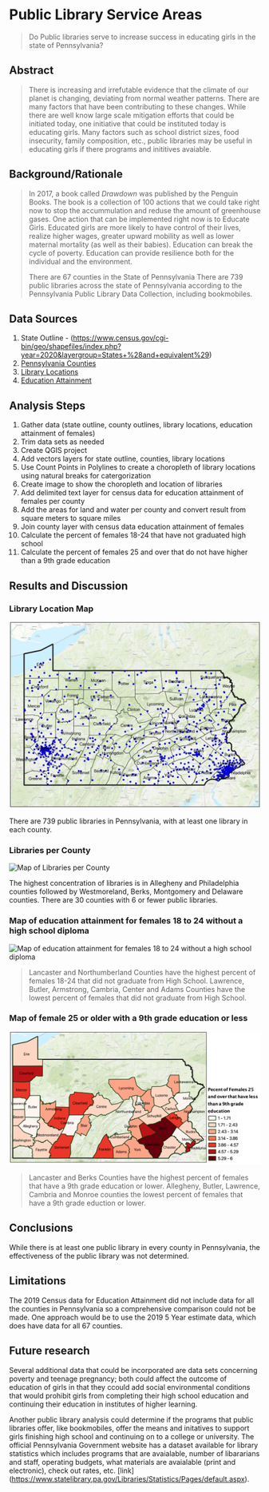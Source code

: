 # **Public Library Service Areas** 
> Do Public libraries serve to increase success in educating girls in the state of Pennsylvania?
>
## **Abstract**
>There is increasing and irrefutable evidence that the climate of our planet is changing, deviating from normal weather patterns.  There are many factors that have been contributing to these changes.  While there are well know large scale mitigation efforts that could be initiated today, one initiative that could be instituted today is educating girls.  Many factors such as school district sizes, food insecurity, family composition, etc., public libraries may be useful in educating girls if there programs and inititives avaiable.

## **Background/Rationale**
> In 2017, a book called *Drawdown* was published by the Penguin Books.  The book is a collection of 100 actions that we could take right now to stop the accummulation and reduse the amount of greenhouse gases.  One action that can be implemented right now is to Educate Girls.  Educated girls are more likely to have control of their lives, realize higher wages, greater upward mobility as well as lower maternal mortality (as well as their babies).  Education can break the cycle of poverty.  Education can provide resilience both for the individual and the environment.
>
> There are 67 counties in the State of Pennsylvania
> There are 739 public libraries across the state of Pennsylvania according to the Pennsylvania Public Library Data Collection, including bookmobiles.
>
## **Data Sources**
1. State Outline - (https://www.census.gov/cgi-bin/geo/shapefiles/index.php?year=2020&layergroup=States+%28and+equivalent%29) 
1. [Pennsylvania Counties](https://www2.census.gov/geo/tiger/TIGER2020PL/STATE/42_PENNSYLVANIA/42/)
1. [Library Locations](https://pa.countingopinions.com/memberlist.php)
1. [Education Attainment](https://data.census.gov/cedsci/table?q=Educational%20Attainment&g=0400000US42.050000&tid=ACSST1Y2019.S1501&hidePreview=true)
>
## **Analysis Steps**
>
1. Gather data (state outline, county outlines, library locations, education attainment of females)
1. Trim data sets as needed
1. Create QGIS project 
1. Add vectors layers for state outline, counties, library locations
1. Use Count Points in Polylines to create a choropleth of library locations using natural breaks for catergorization
1. Create image to show the choropleth and location of libraries
1. Add delimited text layer for census data for education attainment of females per county
1. Add the areas for land and water per county and convert result from square meters to square miles
1. Join county layer with census data education attainment of females
1. Calculate the percent of females 18-24 that have not graduated high school
1. Calculate the percent of females 25 and over that do not have higher than a 9th grade education
>
## **Results and Discussion**
>
### Library Location Map
![Map Showing the location of libraries in each county](/images/libraries_as_points.jpg)
>
There are 739 public libraries in Pennsylvania, with at least one library in each county.
>
>
>
### Libraries per County
![Map of Libraries per County](/images/Libraries_per_County.png "Map of Libraries per County")
>
The highest concentration of libraries is in Allegheny and Philadelphia counties followed by Westmoreland, Berks, Montgomery and Delaware counties.  There are 30 counties with 6 or fewer public libraries.
>
>
>
### Map of education attainment for females 18 to 24 without a high school diploma
![Map of education attainment for females 18 to 24 without a high school diploma](/images/per_18_24_noHS.png)
>
>Lancaster and Northumberland Counties have the highest percent of females 18-24 that did not graduate from High School.  Lawrence, Butler, Armstrong, Cambria, Center and Adams Counties have the lowest percent of females that did not graduate from High School.
>
>
>
### Map of female 25 or older with a 9th grade education or less
![Map of female 25 or older with a 9th grade education or less](/images/per_25_9grade.png)
>
>Lancaster and Berks Counties have the highest percent of females that have a 9th grade education or lower.  Allegheny, Butler, Lawrence, Cambria and Monroe counties the lowest percent of females that have a 9th grade eduction or lower.
>
>
## **Conclusions**
>
While there is at least one public library in every county in Pennsylvania, the effectiveness of the public library was not determined.
>
## **Limitations**
>
The 2019 Census data for Education Attainment did not include data for all the counties in Pennsylvania so a comprehensive comparison could not be made.  One approach would be to use the 2019 5 Year estimate data, which does have data for all 67 counties.
>
## **Future research**
>
Several additional data that could be incorporated are data sets concerning poverty and teenage pregnancy; both could affect the outcome of education of girls in that they ccould add social environmental conditions that would prohibit girls from completing their high school education and continuing their education in institutes of higher learning.
>
Another public library analysis could determine if the programs that public libraries offer, like bookmobiles, offer the means and initatives to support girls finishing high school and continuing on to a college or university.  The official Pennsylvania Government website has a dataset available for library statistics which includes programs that are avaialable, number of libararians and staff, operating budgets, what materials are avaialable (print and electronic), check out rates, etc.  [link] 
(https://www.statelibrary.pa.gov/Libraries/Statistics/Pages/default.aspx).
